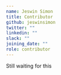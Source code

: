 ```yaml
---
name: Jeswin Simon
title: Contributor
github: jeswinsimon
twitter: ""
linkedin: ""
slack: ""
joining_date: ""
role: contributor
---
```


Still waiting for this

